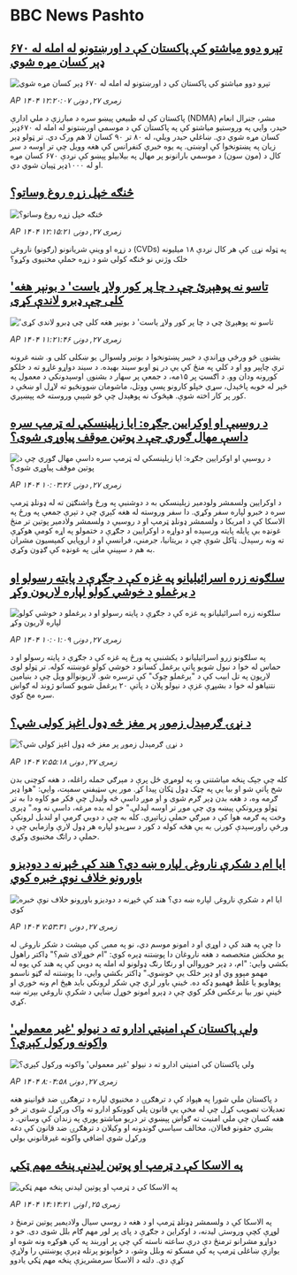 # BBC News Pashto## [تېرو دوو میاشتو کې پاکستان کې د اورښتونو له امله له ۶۷۰ ډېر کسان مړه شوي](https://www.bbc.com/pashto/articles/c987jde0x99o?at_medium=RSS&at_campaign=rss?at_campaign=githubrss)![تېرو دوو میاشتو کې پاکستان کې د اورښتونو له امله له ۶۷۰ ډېر کسان مړه شوي](https://ichef.bbci.co.uk/ace/ws/240/cpsprodpb/f037/live/8e654c90-7c1b-11f0-a34f-318be3fb0481.png)_AP ۱۴۰۴ زمری ۲۷, دونۍ ۱۲:۲۰:۰۷_پاکستان کې له طبیعي پیښو سره د مبارزې د ملي ادارې (NDMA) مشر، جنرال انعام حیدر، وايي په وروستیو میاشتو کې په پاکستان کې د موسمي اورښتونو له امله  له ۶۷۰ډېر کسان مړه شوي دي. ښاغلي حیدر ویلي، له ۸۰  تر ۹۰ کسان لا هم ورک دي. تر ټولو ډېر زیان په پښتونخوا کې اوښتی.
په یوه خبري کنفرانس کې هغه وویل چې تر اوسه د سږ کال د (مون سون) د موسمي بارانونو پر مهال په بیلابیلو پېښو کې نږدې ۶۷۰ کسان مړه  او له ۱۰۰۰ډېر ټپیان شوي دي.## [څنګه خپل زړه روغ وساتو؟](https://www.bbc.com/pashto/articles/c5y2lydv2lgo?at_medium=RSS&at_campaign=rss?at_campaign=githubrss)![څنګه خپل زړه روغ وساتو؟](https://ichef.bbci.co.uk/ace/ws/240/cpsprodpb/ed94/live/bb772da0-541d-11f0-8485-7bd50fa63665.jpg)_AP ۱۴۰۴ زمری ۲۷, دونۍ ۱۲:۱۵:۲۱_د زړه او وینې شريانونو (رګونو) ناروغۍ (CVDs) په ټوله نړۍ کې هر کال نږدې ۱۸ میلیونه خلک وژني نو څنګه کولی شو د زړه حملې مخنیوی وکړو؟## ['تاسو نه پوهېږئ چې د چا پر کور ولاړ یاست' د بونېر هغه کلی چې ډبرو لاندې کړی](https://www.bbc.com/pashto/articles/cwy3g29r17go?at_medium=RSS&at_campaign=rss?at_campaign=githubrss)!['تاسو نه پوهېږئ چې د چا پر کور ولاړ یاست' د بونېر هغه کلی چې ډبرو لاندې کړی](https://ichef.bbci.co.uk/ace/ws/240/cpsprodpb/bd7f/live/c3e74ed0-7c1c-11f0-a34f-318be3fb0481.png)_AP ۱۴۰۴ زمری ۲۷, دونۍ ۱۱:۲۱:۴۶_بشنوۍ څو ورځې وړاندې د خیبر پښتونخوا د بونیر ولسوالۍ یو ښکلی کلی و. شنه غرونه ترې چاپېر وو او د کلي په منځ کې یې در ڼو اوبو سیند بهېده. د سیند دواړو غاړو ته د خلکو کورونه ودان وو.
د اګسټ پر ۱۵مه، د جمعې پر سهار د بشنوۍ اوسېدونکي د معمول په څېر له خوبه پاڅېدل، سړي خپلو کارونو پسې ووتل، ماشومان ښوونځیو ته لاړل او ښځې د کور پر کار اخته شوې.
هېڅوک نه پوهېدل چې څو شېبې وروسته څه پېښېږي.## [د روسيې او اوکرايين جګړه: ايا زېلينسکي له ټرمپ سره داسې مهال ګوري چې د پوتين موقف پياوړی شوی؟](https://www.bbc.com/pashto/articles/cx2q0n4x1gyo?at_medium=RSS&at_campaign=rss?at_campaign=githubrss)![د روسيې او اوکرايين جګړه: ايا زېلينسکي له ټرمپ سره داسې مهال ګوري چې د پوتين موقف پياوړی شوی؟](https://ichef.bbci.co.uk/ace/ws/240/cpsprodpb/60f2/live/15dd5c20-7b64-11f0-9ae5-8b78450e5cf0.jpg)_AP ۱۴۰۴ زمری ۲۷, دونۍ ۱۰:۰۳:۲۶_د اوکرايين ولسمشر ولودمير زېلينسکي به د دوشنبې په ورځ واشنګټن ته له ډونلډ ټرمپ سره د خبرو لپاره سفر وکړي. دا سفر وروسته له هغه کېږي چې د تېرې جمعې په ورځ په الاسکا کې د امریکا د ولسمشر ډونلډ ټرمپ او د روسيې د ولسمشر ولادمير پوتین تر منځ غونډه بې پايله پايته ورسېده او دواړه د اوکرايين د جګړې د ختمولو په اړه کومې هوکړې ته ونه رسېدل. ټاکل شوې چې د بريتانيا، جرمني، فرانسې او د اروپايي کمېسيون مشران به هم د سپینې ماڼۍ په غونډه کې ګډون وکړي.## [سلګونه زره اسرائیلیانو په غزه کې د جګړې د پایته رسولو او د یرغملو د خوشي کولو لپاره لاریون وکړ](https://www.bbc.com/pashto/articles/c24zgn384l8o?at_medium=RSS&at_campaign=rss?at_campaign=githubrss)![سلګونه زره اسرائیلیانو په غزه کې د جګړې د پایته رسولو او د یرغملو د خوشي کولو لپاره لاریون وکړ](https://ichef.bbci.co.uk/ace/ws/240/cpsprodpb/206a/live/2102c930-7c1a-11f0-ab3e-bd52082cd0ae.jpg)_AP ۱۴۰۴ زمری ۲۷, دونۍ ۱۰:۰۱:۰۹_په سلګونو زرو اسرائيليانو د يکشنبې په ورځ په غزه کې د جګړې د پايته رسولو او د حماس له خوا د نيول شويو پاتې يرغمل کسانو د خوشي کولو غوښتنه کوله. تر ټولو لوی لاريون په تل ابيب کې د "يرغملو چوک" کې ترسره شو. لاريونوالو ويل چې د بنيامین نتنياهو له خوا د بشپړې غزې د نيولو پلان د پاتې ۲۰ يرغمل شويو کسانو ژوند له ګواښ سره مخ کوي.## [د نړۍ ګرمېدل زموږ پر مغز څه ډول اغېز کولی شي؟](https://www.bbc.com/pashto/articles/c2kz9g244qeo?at_medium=RSS&at_campaign=rss?at_campaign=githubrss)![د نړۍ ګرمېدل زموږ پر مغز څه ډول اغېز کولی شي؟](https://ichef.bbci.co.uk/ace/ws/240/cpsprodpb/303b/live/cf06cf20-7b77-11f0-ab3e-bd52082cd0ae.png)_AP ۱۴۰۴ زمری ۲۷, دونۍ ۷:۵۵:۱۸_کله چې جېک پنځه میاشتنی و، په لومړي ځل پرې د مېرګي حمله راغله، د هغه کوچنی بدن شخ پاتې شو او بیا یې په چټک ډول ټکان پیدا کړ. مور یې سټیفني سمېت، وایي: "هوا ډېر ګرمه وه، د هغه بدن ډېر ګرم شوی و او موږ داسې څه ولیدل چې فکر مو کاوه دا به تر ټولو وېرونکې پېښه وي چې موږ تر اوسه لیدلې." خو له بده مرغه، داسې نه وه."
ډېری وخت په ګرمه هوا کې د میرګي حملې زیاتېږي. کله به چې د دوبي ګرمې او لندبل لرونکې ورځې راورسېدې کورنۍ به یې هڅه کوله د کور د سړېدو لپاره هر ډول لارې وازمايي چې د حملې د راتګ مخنیوی وکړي.## [ایا ام د شکرې ناروغۍ لپاره ښه دي؟ هند کې څېړنه د دوديزو باورونو خلاف نوې خبره کوي](https://www.bbc.com/pashto/articles/c79lx5qz1pgo?at_medium=RSS&at_campaign=rss?at_campaign=githubrss)![ایا ام د شکرې ناروغۍ لپاره ښه دي؟ هند کې څېړنه د دوديزو باورونو خلاف نوې خبره کوي](https://ichef.bbci.co.uk/ace/ws/240/cpsprodpb/de16/live/bbf9ec40-7aab-11f0-ab3e-bd52082cd0ae.jpg)_AP ۱۴۰۴ زمری ۲۷, دونۍ ۷:۵۳:۳۱_دا چې په هند کې د اوړي او د امونو موسم دي، نو په ممبۍ کې مېشت د شکر ناروغۍ له یو مخکښ متخصصه د هغه ناروغان دا پوښتنه ډېره کوي: "ام خوړلای شم؟" ډاکتر راهول بکشي وايي: "ام، د ډېر خوږوالي او رنګا رنګ ډولونو له امله په دوبي کې په هند کې یوه له مهمو مېوو وي او ډېر خلک یې خوښوي." ډاکتر بکشي وايي، دا پوښتنه له ګڼو ناسمو پوهاويو یا غلط فهميو ډکه ده. ځينې باور لري چې شکر لرونکي بايد هېڅ ام ونه خوري او ځینې نور بيا برعکس فکر کوي چې د ډېرو امونو خوړل ښايي د شکرې ناروغي بېرته ښه کړي.## [ولې پاکستان کې امنیتي ادارو ته د نيولو 'غیر معمولي' واکونه ورکول کېږي؟](https://www.bbc.com/pashto/articles/c8deyl1gnydo?at_medium=RSS&at_campaign=rss?at_campaign=githubrss)![ولې پاکستان کې امنیتي ادارو ته د نيولو 'غیر معمولي' واکونه ورکول کېږي؟](https://ichef.bbci.co.uk/ace/ws/240/cpsprodpb/e665/live/2b979190-7ab8-11f0-ab3e-bd52082cd0ae.jpg)_AP ۱۴۰۴ زمری ۲۷, دونۍ ۸:۰۴:۵۸_د پاکستان ملي شورا په هېواد کې د ترهګرۍ د مخنیوي لپاره د ترهګرۍ ضد قوانینو هغه تعدیلات تصویب کړل چې له مخې یې قانون پلي کوونکو ادارو ته واک ورکړل شوی تر څو هغه کسان چې ملي امنیت ته ګواښ پېښوي تر دریو میاشتو پورې په زندان کې وساتي. د بشري حقونو فعالان، مخالف سیاسي ګوندونه او وکیلان د ترهګرۍ ضد قانون کې دغه ورکړل شوي اضافي واکونه غیرقانوني بولي## [په الاسکا کې د ټرمپ او پوتین لیدنې پنځه مهم ټکي](https://www.bbc.com/pashto/articles/c1jn9e5y53do?at_medium=RSS&at_campaign=rss?at_campaign=githubrss)![په الاسکا کې د ټرمپ او پوتین لیدنې پنځه مهم ټکي](https://ichef.bbci.co.uk/ace/ws/240/cpsprodpb/daba/live/e35fc7b0-7a9b-11f0-83cc-c5da98c419b8.jpg)_AP ۱۴۰۴ زمری ۲۵, اونۍ ۱۴:۱۴:۲۱_په الاسکا کې د ولسمشر ډونلډ ټرمپ او د هغه د روسي سیال ولادیمیر پوتین ترمنځ د لوړې کچې وروستۍ لیدنه، د اوکراین د جګړې د پای پر لور مهم ګام بلل شوی دی.
خو د دواړو مشرانو ترمنځ دې درې ساعته ناسته کې چې پر اوربند په کې هوکړه ونه شوه او یوازې ښاغلی ټرمپ په کې مسکو ته وبلل وشو، د ځوابونو پرتله ډېرې پوښتنې را ولاړې کړې دي.
دلته د الاسکا سرمشریزې پنځه مهم ټکي یادوو